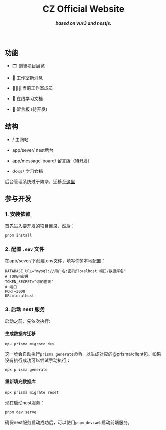 <h1 align='center'>
  CZ Official Website
</h1>

<h5 align='center'>
<b>based on vue3 and nestjs.</b>
</h5>

<br>



## 功能

- 🗂️ 创智项目展览

- 💬 工作室新消息

- 👨🏻‍💻 当前工作室成员

- 📖 在线学习文档

- 🎨 留言板 (待开发)



## 结构

- / 主网站

- app/sever/ nest后台

- app/message-board/ 留言版（待开发）

- docs/ 学习文档

后台管理系统过于繁杂，迁移至[这里](https://github.com/huanxiaomang/cz-admin)


## 参与开发

### 1. 安装依赖

首先进入要开发的项目目录，然后：

```bash
pnpm install
```

### 2. 配置 `.env` 文件

在app/sever/下创建.env文件，填写你的本地配置：

```
DATABASE_URL="mysql://用户名:密码@localhost:端口/数据库名"
# TOKEN密钥
TOKEN_SECRET="你的密钥"
# 端口
PORT=3000
URL=localhost
```

### 3. 启动 nest 服务

启动之前，先依次执行:
#### 生成数据库迁移

```bash
npx prisma migrate dev
```

这一步会自动执行`prisma generate`命令，以生成对应的@prisma/client包。如果没有执行成功可以尝试手动执行：
```bash
npx prisma generate
```

#### 重新填充数据库
```bash
npx prisma migrate reset
```


现在启动nest服务：
```bash
pnpm dev:serve
```

确保nest服务启动成功后，可以使用`pnpm dev:web`启动前端服务。



